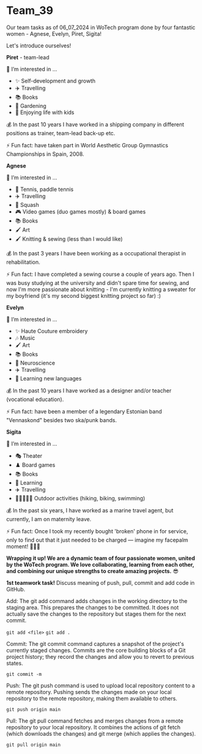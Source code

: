 # Team_39

Our team tasks as of 06_07_2024 in WoTech program done by four fantastic women - Agnese, Evelyn, Piret, Sigita! 

Let's introduce ourselves!

**Piret** - team-lead

👀 I’m interested in ...
- ✨ Self-development and growth
- ✈️ Travelling
- 📚 Books
- 🌱 Gardening
- 💞️ Enjoying life with kids

💰 In the past 10 years I have worked in a shipping company in different positions as trainer, team-lead back-up etc.

⚡ Fun fact: have taken part in World Aesthetic Group Gymnastics Championships in Spain, 2008.

**Agnese**

👀 I’m interested in ...

- 🎾 Tennis, paddle tennis
- ✈️ Travelling
- 🎾 Squash
- 🎮 Video games (duo games mostly) & board games
- 📚 Books
- 🖌️ Art
- 🖌️ Knitting & sewing (less than I would like)

💰 In the past 3 years I have been working as a occupational therapist in rehabilitation.
  
⚡ Fun fact: I have completed a sewing course a couple of years ago. Then I was busy studying at the university and didn't spare time for sewing, and now I'm more passionate about knitting - I'm currently knitting a sweater for my boyfriend (it's my second biggest knitting project so far) :)

**Evelyn**

👀 I’m interested in ...

- ✨ Haute Couture embroidery
- 🎶 Music
- 🖌️ Art
- 📚 Books
- 🧠 Neuroscience
- ✈️ Travelling
- 📖 Learning new languages
  
💰 In the past 10 years I have worked as a designer and/or teacher (vocational education).

⚡ Fun fact: have been a member of a legendary Estonian band "Vennaskond" besides two ska/punk bands.

**Sigita**

👀 I’m interested in ...

- 🎭 Theater
- ♟️ Board games
- 📚 Books
- 📖 Learning
- ✈️ Travelling
- 🚶🚴‍♀️🏊‍♀️ Outdoor activities (hiking, biking, swimming) 

💰 In the past six years, I have worked as a marine travel agent, but currently, I am on maternity leave.

⚡ Fun fact: Once I took my recently bought 'broken' phone in for service, only to find out that it just needed to be charged — imagine my facepalm moment! 🤦‍♀️😆


**Wrapping it up! We are a dynamic team of four passionate women, united by the WoTech program. We love collaborating, learning from each other, and combining our unique strengths to create amazing projects.** 😎


**1st teamwork task!**
Discuss meaning of push, pull, commit and add code in GitHub.

Add: The git add command adds changes in the working directory to the staging area. This prepares the changes to be committed. It does not actually save the changes to the repository but stages them for the next commit.

`git add <file>`
`git add .`

Commit: The git commit command captures a snapshot of the project's currently staged changes. Commits are the core building blocks of a Git project history; they record the changes and allow you to revert to previous states.

`git commit -m`

Push: The git push command is used to upload local repository content to a remote repository. Pushing sends the changes made on your local repository to the remote repository, making them available to others.

`git push origin main`

Pull: The git pull command fetches and merges changes from a remote repository to your local repository. It combines the actions of git fetch (which downloads the changes) and git merge (which applies the changes).

`git pull origin main`
